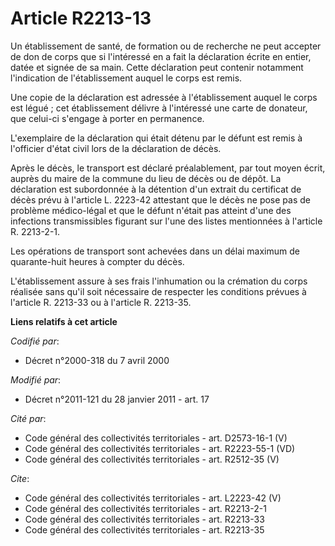 # Article R2213-13

Un établissement de santé, de formation ou de recherche ne peut accepter de don de corps que si l'intéressé en a fait la
déclaration écrite en entier, datée et signée de sa main. Cette déclaration peut contenir notamment l'indication de
l'établissement auquel le corps est remis. 

Une copie de la déclaration est adressée à l'établissement auquel le corps est légué ; cet établissement délivre à
l'intéressé une carte de donateur, que celui-ci s'engage à porter en permanence. 

L'exemplaire de la déclaration qui était détenu par le défunt est remis à l'officier d'état civil lors de la déclaration de
décès. 

Après le décès, le transport est déclaré préalablement, par tout moyen écrit, auprès du maire de la commune du lieu de décès
ou de dépôt. La déclaration est subordonnée à la détention d'un extrait du certificat de décès prévu à l'article L. 2223-42
attestant que le décès ne pose pas de problème médico-légal et que le défunt n'était pas atteint d'une des infections
transmissibles figurant sur l'une des listes mentionnées à l'article R. 2213-2-1. 

Les opérations de transport sont achevées dans un délai maximum de quarante-huit heures à compter du décès. 

L'établissement assure à ses frais l'inhumation ou la crémation du corps réalisée sans qu'il soit nécessaire de respecter les
conditions prévues à l'article R. 2213-33 ou à l'article R. 2213-35.

**Liens relatifs à cet article**

_Codifié par_:

  - Décret n°2000-318 du 7 avril 2000

_Modifié par_:

  - Décret n°2011-121 du 28 janvier 2011 - art. 17

_Cité par_:

  - Code général des collectivités territoriales - art. D2573-16-1 (V)
  - Code général des collectivités territoriales - art. R2223-55-1 (VD)
  - Code général des collectivités territoriales - art. R2512-35 (V)

_Cite_:

  - Code général des collectivités territoriales - art. L2223-42 (V)
  - Code général des collectivités territoriales - art. R2213-2-1
  - Code général des collectivités territoriales - art. R2213-33
  - Code général des collectivités territoriales - art. R2213-35
